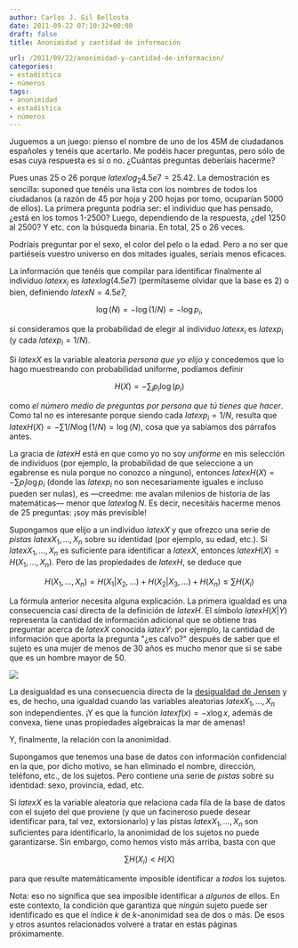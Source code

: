 ```yaml
---
author: Carlos J. Gil Bellosta
date: 2011-09-22 07:10:32+00:00
draft: false
title: Anonimidad y cantidad de información

url: /2011/09/22/anonimidad-y-cantidad-de-informacion/
categories:
- estadística
- números
tags:
- anonimidad
- estadística
- números
---
```


Juguemos a un juego: pienso el nombre de uno de los 45M de ciudadanos españoles y tenéis que acertarlo. Me podéis hacer preguntas, pero sólo de esas cuya respuesta es sí o no. ¿Cuántas preguntas deberíais hacerme?

Pues unas 25 o 26 porque $latex log_2 4.5e7 = 25.42$. La demostración es sencilla: suponed que tenéis una lista con los nombres de todos los ciudadanos (a razón de 45 por hoja y 200 hojas por tomo, ocuparían 5000 de ellos). La primera pregunta podría ser: el individuo que has pensado, ¿está en los tomos 1-2500? Luego, dependiendo de la respuesta, ¿del 1250 al 2500? Y etc. con la búsqueda binaria. En total, 25 o 26 veces.

Podríais preguntar por el sexo, el color del pelo o la edad. Pero a no ser que partiéseis vuestro universo en dos mitades iguales, seríais menos eficaces.

La información que tenéis que compilar para identificar finalmente al individuo $latex x_i$ es $latex log( 4.5e7 )$ (permítaseme olvidar que la base es 2) o bien, definiendo $latex N = 4.5e7$,


$$ \log( N ) = -\log( 1/ N) = -\log p_i,$$


si consideramos que la probabilidad de elegir al individuo $latex x_i$ es $latex p_i$ (y cada $latex p_i = 1/N$).

Si $latex X$ es la variable aleatoria _persona que yo elijo_ y concedemos que lo hago muestreando con probabilidad uniforme, podíamos definir


$$ H(X) = -\sum_i p_i \log( p_i )$$


como _el número medio de preguntas por persona que tú tienes que hacer_. Como tal no es interesante porque siendo cada $latex p_i = 1/N$, resulta que $latex H(X) = -\sum 1/N \log( 1/N ) = \log(N)$, cosa que ya sabíamos dos párrafos antes.

La gracia de $latex H$ está en que como yo no soy _uniforme_ en mis selección de individuos (por ejemplo, la probabilidad de que seleccione a un egabrense es nula porque no conozco a ninguno), entonces $latex H(X) = - \sum p_i \log p_i$ (donde las $latex p_i$ no son necesariamente iguales e incluso pueden ser nulas), es —creedme: me avalan milenios de historia de las matemáticas— menor que $latex \log N$. Es decir, necesitáis hacerme menos de 25 preguntas: ¡soy más previsible!

Supongamos que elijo a un individuo $latex X$ y que ofrezco una serie de _pistas_ $latex X_1, \dots, X_n$ sobre su identidad (por ejemplo, su edad, etc.). Si $latex X_1, \dots, X_n$ es suficiente para identificar a $latex X$, entonces $latex H(X) = H( X_1, \dots, X_n )$. Pero de las propiedades de $latex H$, se deduce que


$$ H( X_1, \dots, X_n ) = H( X_1 | X_2, \dots ) + H( X_2 | X_3, \dots ) + H( X_n ) \le \sum H( X_i )$$


La fórmula anterior necesita alguna explicación. La primera igualdad es una consecuencia casi directa de la definición de $latex H$. El símbolo $latex H( X| Y)$ representa la cantidad de información adicional que se obtiene tras preguntar acerca de $latex X$ conocida $latex Y$: por ejemplo, la cantidad de información que aporta la pregunta "¿es calvo?" después de saber que el sujeto es una mujer de menos de 30 años es mucho menor que si se sabe que es un hombre mayor de 50.

[![](/wp-uploads/2011/09/xlogx.png)
](/wp-uploads/2011/09/xlogx.png)

La desigualdad es una consecuencia directa de la [desigualdad de Jensen](http://www.datanalytics.com/blog/2011/05/26/el-problema-de-la-media-el-problema-con-la-media/) y es, de hecho, una igualdad cuando las variables aleatorias $latex X_1, \dots, X_n$ son independientes. ¡Y es que la función $latex f(x) = -x \log x$, además de convexa, tiene unas propiedades algebraicas la mar de amenas!

Y, finalmente, la relación con la anonimidad.

Supongamos que tenemos una base de datos con información confidencial en la que, por dicho motivo, se han eliminado el nombre, dirección, teléfono, etc., de los sujetos. Pero contiene una serie de _pistas_ sobre su identidad: sexo, provincia, edad, etc.

Si $latex X$ es la variable aleatoria que relaciona cada fila de la base de datos con el sujeto del que proviene (y que un facineroso puede desear identificar para, tal vez, extorsionarlo) y las pistas $latex X_1, \dots, X_n$ son suficientes para identificarlo, la anonimidad de los sujetos no puede garantizarse. Sin embargo, como hemos visto más arriba, basta con que


$$ \sum H( X_i ) < H( X )$$


para que resulte matemáticamente imposible identificar a _todos_ los sujetos.

Nota: eso no significa que sea imposible identificar a _algunos_ de ellos. En este contexto, la condición que garantiza que _ningún_ sujeto puede ser identificado es que el índice _k_ de _k_-anonimidad sea de dos o más. De esos y otros asuntos relacionados volveré a tratar en estas páginas próximamente.
